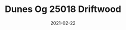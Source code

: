 ---
tags: 
  - "To Market"
  - "Loose Lay LVT"
  - "Fast Track"
title: "Dunes Og 25018 Driftwood"
designer: "To Market"
image_primary: "img/25018%20laid%20out.jpg"
href: "https://www.tomkt.com/fast-track-swatches"
description: "SIZE%3A%209%u201Dx36%u201D%20/%20GAUGE%3A%A04.0mm%20vinyl%20+%201.0mm%20AcoustX%20Backing%20%3D%205.0mm%20.5mm%20%2820%20mil%29%A0"
category: "loose-lay-lvt-fast-track"
subtitle: ""
manufacturer: "ToMarket"
slug: "/manufacturers/tomarket/loose-lay-lvt-fast-track/to-market-dunes-og-25018-driftwood"
date: "2021-02-22"
---
